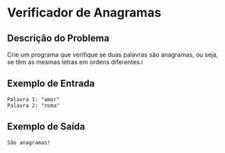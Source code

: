 # Verificador de Anagramas

## Descrição do Problema

Crie um programa que verifique se duas palavras são anagramas, ou seja, se têm as mesmas letras em ordens diferentes.i

## Exemplo de Entrada

```
Palavra 1: "amor"
Palavra 2: "roma"
```

## Exemplo de Saída

```
São anagramas!
```
